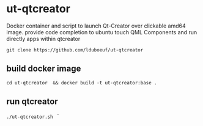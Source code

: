 # ut-qtcreator

Docker container and script to launch Qt-Creator over clickable amd64 image.
provide code completion to ubuntu touch QML Components and run directly apps within qtcreator

`git clone https://github.com/lduboeuf/ut-qtcreator`

## build docker image
`cd ut-qtcreator  && docker build -t ut-qtcreator:base .`

## run qtcreator
`./ut-qtcreator.sh `
`

